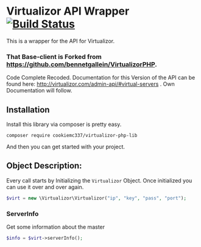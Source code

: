 # Virtualizor API Wrapper [![Build Status](https://travis-ci.org/bennetgallein/VirtualizorPHP.svg?branch=master)](https://travis-ci.org/bennetgallein/VirtualizorPHP)
This is a wrapper for the API for Virtualizor. 
### That Base-client is Forked from https://github.com/bennetgallein/VirtualizorPHP.
Code Complete Recoded.
Documentation for this Version of the API can be found here:
http://virtualizor.com/admin-api/#virtual-servers . Own Documentation will follow.

## Installation
Install this library via composer is pretty easy. 
```
composer require cookiemc337/virtualizor-php-lib
```
And then you can get started with your project.

## Object Description:

Every call starts by Initializing the `Virtualizor` Object. Once initialized you can use it over and over again.
```php
$virt = new \Virtualizor\Virtualizor("ip", "key", "pass", "port");
```

### ServerInfo

Get some information about the master
```php
$info = $virt->serverInfo();
```

